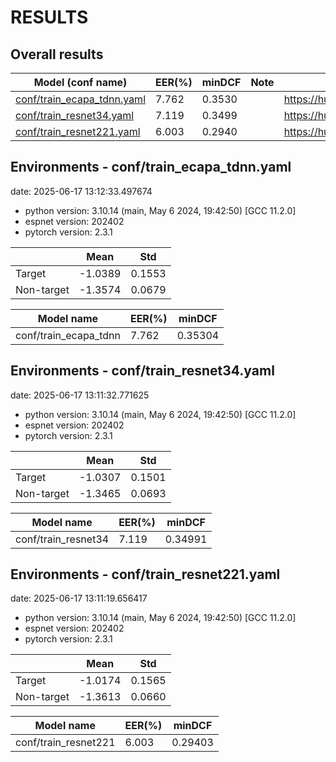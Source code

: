# RESULTS
## Overall results

| Model (conf name)                                        | EER(%) | minDCF | Note | Huggingface                                      |
|----------------------------------------------------------|---|---|---|--------------------------------------------------|
| [conf/train_ecapa_tdnn.yaml](conf/train_ecapa_tdnn.yaml) | 7.762 | 0.3530 | | https://huggingface.co/espnet/cnceleb_ecapa_tdnn |
| [conf/train_resnet34.yaml](conf/train_resnet34.yaml)     | 7.119 | 0.3499 | | https://huggingface.co/espnet/cnceleb_resnet34   |
| [conf/train_resnet221.yaml](conf/train_resnet221.yaml)   | 6.003 | 0.2940 | | https://huggingface.co/espnet/cnceleb_resnet221  |

## Environments - conf/train_ecapa_tdnn.yaml
date: 2025-06-17 13:12:33.497674

- python version: 3.10.14 (main, May  6 2024, 19:42:50) [GCC 11.2.0]
- espnet version: 202402
- pytorch version: 2.3.1

| | Mean | Std |
|---|---|---|
| Target | -1.0389 | 0.1553 |
| Non-target | -1.3574 | 0.0679 |

| Model name | EER(%) | minDCF |
|---|---|---|
| conf/train_ecapa_tdnn | 7.762 | 0.35304 |

## Environments - conf/train_resnet34.yaml
date: 2025-06-17 13:11:32.771625

- python version: 3.10.14 (main, May  6 2024, 19:42:50) [GCC 11.2.0]
- espnet version: 202402
- pytorch version: 2.3.1

| | Mean | Std |
|---|---|---|
| Target | -1.0307 | 0.1501 |
| Non-target | -1.3465 | 0.0693 |

| Model name | EER(%) | minDCF |
|---|---|---|
| conf/train_resnet34 | 7.119 | 0.34991 |

## Environments - conf/train_resnet221.yaml
date: 2025-06-17 13:11:19.656417

- python version: 3.10.14 (main, May  6 2024, 19:42:50) [GCC 11.2.0]
- espnet version: 202402
- pytorch version: 2.3.1

| | Mean | Std |
|---|---|---|
| Target | -1.0174 | 0.1565 |
| Non-target | -1.3613 | 0.0660 |

| Model name | EER(%) | minDCF |
|---|---|---|
| conf/train_resnet221 | 6.003 | 0.29403 |
